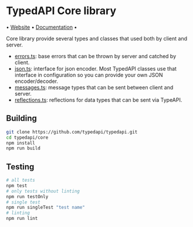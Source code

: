 # TypedAPI Core library

• [Website](https://typedapi.com) • [Documentation](https://typedapi.com/getting-started) •

Core library provide several types and classes that used both by client and server.

- [errors.ts](/src/errors.ts): base errors that can be thrown by server and catched by client.
- [json.ts](/src/json.ts): interface for json encoder. Most TypedAPI classes use that interface in configuration so you can provide your own JSON encoder/decoder.
- [messages.ts](/src/messages.ts): message types that can be sent between client and server.
- [reflections.ts](/src/reflections.ts): reflections for data types that can be sent via TypeAPI.

## Building

```bash
git clone https://github.com/typedapi/typedapi.git
cd typedapi/core
npm install
npm run build
```

## Testing

```bash
# all tests
npm test
# only tests without linting
npm run testOnly
# single test
npm run singleTest "test name"
# linting
npm run lint
```
